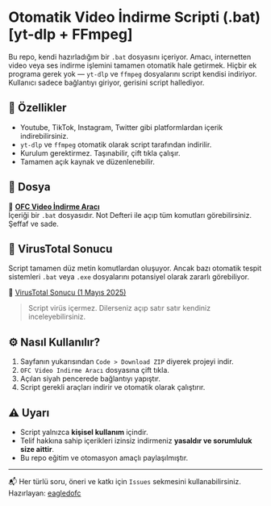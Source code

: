 # Otomatik Video İndirme Scripti (.bat) [yt-dlp + FFmpeg]

Bu repo, kendi hazırladığım bir `.bat` dosyasını içeriyor. Amacı, internetten video veya ses indirme işlemini tamamen otomatik hale getirmek. Hiçbir ek programa gerek yok — `yt-dlp` ve `ffmpeg` dosyalarını script kendisi indiriyor. Kullanıcı sadece bağlantıyı giriyor, gerisini script hallediyor.

## 🚀 Özellikler

- Youtube, TikTok, Instagram, Twitter gibi platformlardan içerik indirebilirsiniz.
- `yt-dlp` ve `ffmpeg` otomatik olarak script tarafından indirilir.
- Kurulum gerektirmez. Taşınabilir, çift tıkla çalışır.
- Tamamen açık kaynak ve düzenlenebilir.

## 📄 Dosya

🔸 **[OFC Video İndirme Aracı]([https://github.com/eagledofc/Otomatik-Video-indirme-Scripti-.bat-yt-dlp-FFmpeg/blob/main/OFC%20Video%20Indirme%20Aracı](https://github.com/eagledofc/Otomatik-Video-indirme-Scripti-.bat-yt-dlp-FFmpeg/blob/main/OFC%20Video%20%C4%B0ndirme%20Arac%C4%B1/V%C4%B0deo%20%C4%B0ndirme.bat))**  
İçeriği bir `.bat` dosyasıdır. Not Defteri ile açıp tüm komutları görebilirsiniz. Şeffaf ve sade.

## 🧪 VirusTotal Sonucu

Script tamamen düz metin komutlardan oluşuyor. Ancak bazı otomatik tespit sistemleri `.bat` veya `.exe` dosyalarını potansiyel olarak zararlı görebiliyor.

🔗 [VirusTotal Sonucu (1 Mayıs 2025)](https://www.virustotal.com/gui/file/1f5c792607b10dbde253f91c75cbf4fa55cfe674d5684aa6f99569608927f51d)

> Script virüs içermez. Dilerseniz açıp satır satır kendiniz inceleyebilirsiniz.

## ⚙️ Nasıl Kullanılır?

1. Sayfanın yukarısından `Code > Download ZIP` diyerek projeyi indir.
2. `OFC Video Indirme Aracı` dosyasına çift tıkla.
3. Açılan siyah pencerede bağlantıyı yapıştır.
4. Script gerekli araçları indirir ve otomatik olarak çalıştırır.

## ⚠️ Uyarı

- Script yalnızca **kişisel kullanım** içindir.
- Telif hakkına sahip içerikleri izinsiz indirmeniz **yasaldır ve sorumluluk size aittir**.
- Bu repo eğitim ve otomasyon amaçlı paylaşılmıştır.

---

📬 Her türlü soru, öneri ve katkı için `Issues` sekmesini kullanabilirsiniz.  
Hazırlayan: [eagledofc](https://github.com/eagledofc)
